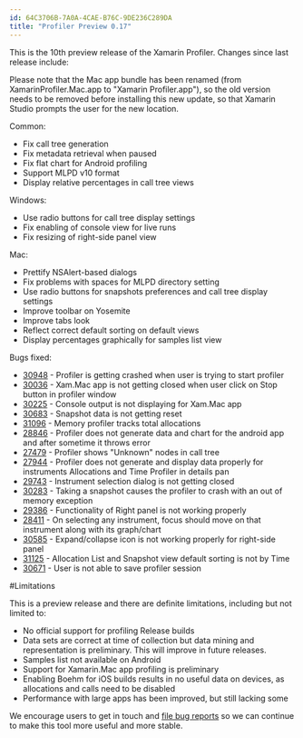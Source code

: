 ```yaml
---
id: 64C3706B-7A0A-4CAE-B76C-9DE236C289DA
title: "Profiler Preview 0.17"
---
```


This is the 10th preview release of the Xamarin Profiler. Changes since last release include:

Please note that the Mac app bundle has been renamed (from XamarinProfiler.Mac.app to "Xamarin Profiler.app"), so the old version needs to be removed before installing this new update, so that Xamarin Studio prompts the user for the new location.

Common:

* Fix call tree generation
* Fix metadata retrieval when paused
* Fix flat chart for Android profiling
* Support MLPD v10 format
* Display relative percentages in call tree views

Windows:

* Use radio buttons for call tree display settings
* Fix enabling of console view for live runs
* Fix resizing of right-side panel view

Mac:

* Prettify NSAlert-based dialogs
* Fix problems with spaces for MLPD directory setting
* Use radio buttons for snapshots preferences and call tree display settings
* Improve toolbar on Yosemite
* Improve tabs look
* Reflect correct default sorting on default views
* Display percentages graphically for samples list view

Bugs fixed:

* [30948](https://bugzilla.xamarin.com/show_bug.cgi?id=30948) - Profiler is getting crashed when user is trying to start profiler
* [30036](https://bugzilla.xamarin.com/show_bug.cgi?id=30036) - Xam.Mac app is not getting closed when user click on Stop button in profiler window
* [30225](https://bugzilla.xamarin.com/show_bug.cgi?id=30225) - Console output is not displaying for Xam.Mac app
* [30683](https://bugzilla.xamarin.com/show_bug.cgi?id=30683) - Snapshot data is not getting reset
* [31096](https://bugzilla.xamarin.com/show_bug.cgi?id=31096) - Memory profiler tracks total allocations
* [28846](https://bugzilla.xamarin.com/show_bug.cgi?id=28846) - Profiler does not generate data and chart for the android app and after sometime it throws error
* [27479](https://bugzilla.xamarin.com/show_bug.cgi?id=27479) - Profiler shows "Unknown" nodes in call tree
* [27944](https://bugzilla.xamarin.com/show_bug.cgi?id=27944) - Profiler does not generate and display data properly for instruments Allocations and Time Profiler in details pan
* [29743](https://bugzilla.xamarin.com/show_bug.cgi?id=29743) - Instrument selection dialog is not getting closed
* [30283](https://bugzilla.xamarin.com/show_bug.cgi?id=30283) - Taking a snapshot causes the profiler to crash with an out of memory exception
* [29386](https://bugzilla.xamarin.com/show_bug.cgi?id=29386) - Functionality of Right panel is not working properly
* [28411](https://bugzilla.xamarin.com/show_bug.cgi?id=28411) - On selecting any instrument, focus should move on that instrument along with its graph/chart
* [30585](https://bugzilla.xamarin.com/show_bug.cgi?id=30585) - Expand/collapse icon is not working properly for right-side panel
* [31125](https://bugzilla.xamarin.com/show_bug.cgi?id=31125) - Allocation List and Snapshot view default sorting is not by Time
* [30671](https://bugzilla.xamarin.com/show_bug.cgi?id=30671) - User is not able to save profiler session

#Limitations

This is a preview release and there are definite limitations, including but not limited to:

* No official support for profiling Release builds
* Data sets are correct at time of collection but data mining and representation is preliminary. This will improve in future releases.
* Samples list not available on Android
* Support for Xamarin.Mac app profiling is preliminary
* Enabling Boehm for iOS builds results in no useful data on devices, as allocations and calls need to be disabled
* Performance with large apps has been improved, but still lacking some

We encourage users to get in touch and [file bug reports](https://bugzilla.xamarin.com/enter_bug.cgi?product=Profiler) so we can continue to make this tool more useful and more stable.

